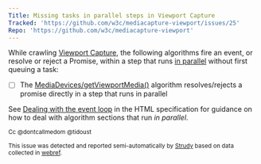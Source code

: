 ```yaml
---
Title: Missing tasks in parallel steps in Viewport Capture
Tracked: 'https://github.com/w3c/mediacapture-viewport/issues/25'
Repo: 'https://github.com/w3c/mediacapture-viewport'
---
```


While crawling [Viewport Capture](https://w3c.github.io/mediacapture-viewport/), the following algorithms fire an event, or resolve or reject a Promise, within a step that runs [in parallel](https://html.spec.whatwg.org/multipage/infrastructure.html#in-parallel) without first queuing a task:
* [ ] The [MediaDevices/getViewportMedia()](https://w3c.github.io/mediacapture-viewport/#dom-mediadevices-getviewportmedia) algorithm resolves/rejects a promise directly in a step that runs in parallel

See [Dealing with the event loop](https://html.spec.whatwg.org/multipage/webappapis.html#event-loop-for-spec-authors) in the HTML specification for guidance on how to deal with algorithm sections that run *in parallel*.

<sub>Cc @dontcallmedom @tidoust</sub>

<sub>This issue was detected and reported semi-automatically by [Strudy](https://github.com/w3c/strudy/) based on data collected in [webref](https://github.com/w3c/webref/).</sub>
